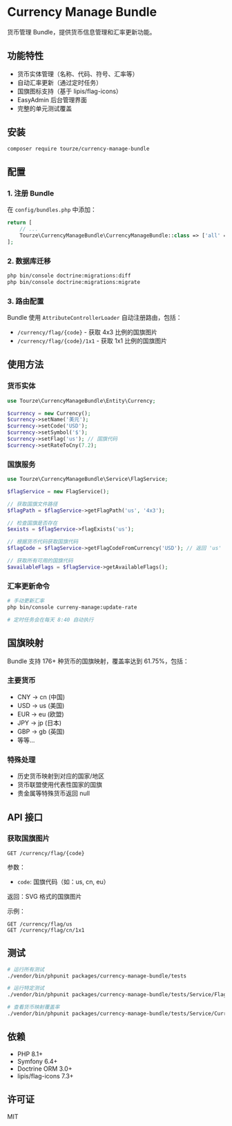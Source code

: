 # Currency Manage Bundle

货币管理 Bundle，提供货币信息管理和汇率更新功能。

## 功能特性

- 货币实体管理（名称、代码、符号、汇率等）
- 自动汇率更新（通过定时任务）
- 国旗图标支持（基于 lipis/flag-icons）
- EasyAdmin 后台管理界面
- 完整的单元测试覆盖

## 安装

```bash
composer require tourze/currency-manage-bundle
```

## 配置

### 1. 注册 Bundle

在 `config/bundles.php` 中添加：

```php
return [
    // ...
    Tourze\CurrencyManageBundle\CurrencyManageBundle::class => ['all' => true],
];
```

### 2. 数据库迁移

```bash
php bin/console doctrine:migrations:diff
php bin/console doctrine:migrations:migrate
```

### 3. 路由配置

Bundle 使用 `AttributeControllerLoader` 自动注册路由，包括：

- `/currency/flag/{code}` - 获取 4x3 比例的国旗图片
- `/currency/flag/{code}/1x1` - 获取 1x1 比例的国旗图片

## 使用方法

### 货币实体

```php
use Tourze\CurrencyManageBundle\Entity\Currency;

$currency = new Currency();
$currency->setName('美元');
$currency->setCode('USD');
$currency->setSymbol('$');
$currency->setFlag('us'); // 国旗代码
$currency->setRateToCny(7.2);
```

### 国旗服务

```php
use Tourze\CurrencyManageBundle\Service\FlagService;

$flagService = new FlagService();

// 获取国旗文件路径
$flagPath = $flagService->getFlagPath('us', '4x3');

// 检查国旗是否存在
$exists = $flagService->flagExists('us');

// 根据货币代码获取国旗代码
$flagCode = $flagService->getFlagCodeFromCurrency('USD'); // 返回 'us'

// 获取所有可用的国旗代码
$availableFlags = $flagService->getAvailableFlags();
```

### 汇率更新命令

```bash
# 手动更新汇率
php bin/console curreny-manage:update-rate

# 定时任务会在每天 8:40 自动执行
```

## 国旗映射

Bundle 支持 176+ 种货币的国旗映射，覆盖率达到 61.75%，包括：

### 主要货币
- CNY → cn (中国)
- USD → us (美国)
- EUR → eu (欧盟)
- JPY → jp (日本)
- GBP → gb (英国)
- 等等...

### 特殊处理
- 历史货币映射到对应的国家/地区
- 货币联盟使用代表性国家的国旗
- 贵金属等特殊货币返回 null

## API 接口

### 获取国旗图片

```http
GET /currency/flag/{code}
```

参数：
- `code`: 国旗代码（如：us, cn, eu）

返回：SVG 格式的国旗图片

示例：
```http
GET /currency/flag/us
GET /currency/flag/cn/1x1
```

## 测试

```bash
# 运行所有测试
./vendor/bin/phpunit packages/currency-manage-bundle/tests

# 运行特定测试
./vendor/bin/phpunit packages/currency-manage-bundle/tests/Service/FlagServiceTest.php

# 查看货币映射覆盖率
./vendor/bin/phpunit packages/currency-manage-bundle/tests/Service/CurrencyMappingCoverageTest.php
```

## 依赖

- PHP 8.1+
- Symfony 6.4+
- Doctrine ORM 3.0+
- lipis/flag-icons 7.3+

## 许可证

MIT

